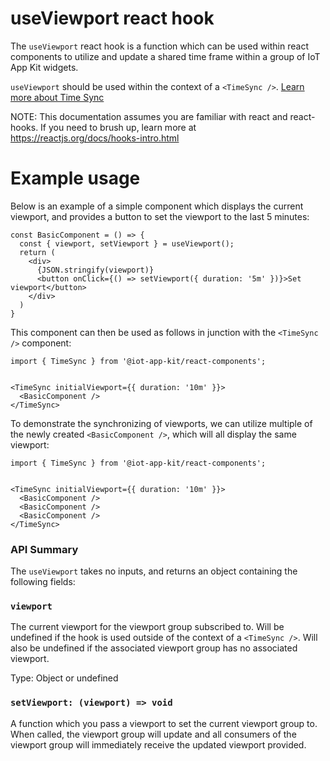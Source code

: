 # useViewport react hook
The `useViewport` react hook is a function which can be used within react components to utilize and update a shared time frame within a group of
IoT App Kit widgets.

`useViewport` should be used within the context of a `<TimeSync />`. [Learn more about Time Sync](https://github.com/awslabs/iot-app-kit/blob/main/docs/TimeSync.md)

NOTE: This documentation assumes you are familiar with react and react-hooks. If you need to brush up, learn more at https://reactjs.org/docs/hooks-intro.html

#  Example usage
Below is an example of a simple component which displays the current viewport, and provides a button to set the viewport
to the last 5 minutes:
```
const BasicComponent = () => {
  const { viewport, setViewport } = useViewport();
  return (
    <div>
      {JSON.stringify(viewport)}
      <button onClick={() => setViewport({ duration: '5m' })}>Set viewport</button>
    </div>
  )
}
```

This component can then be used as follows in junction with the `<TimeSync />` component:

```
import { TimeSync } from '@iot-app-kit/react-components';


<TimeSync initialViewport={{ duration: '10m' }}>
  <BasicComponent />
</TimeSync>
```

To demonstrate the synchronizing of viewports, we can utilize multiple of the newly created `<BasicComponent />`, which will all display the same viewport:

```
import { TimeSync } from '@iot-app-kit/react-components';


<TimeSync initialViewport={{ duration: '10m' }}>
  <BasicComponent />
  <BasicComponent />
  <BasicComponent />
</TimeSync>
```

### API Summary

The `useViewport` takes no inputs, and returns an object containing the following fields:

### `viewport`

The current viewport for the viewport group subscribed to. Will be undefined if the hook is used outside of the context of a `<TimeSync />`.
Will also be undefined if the associated viewport group has no associated viewport.

Type: Object or undefined

### `setViewport: (viewport) => void`

A function which you pass a viewport to set the current viewport group to. When called, the viewport group will update and all consumers of the viewport group will immediately receive the updated viewport provided.

